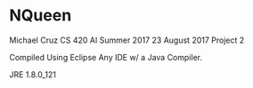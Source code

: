 # NQueen
Michael Cruz
CS 420 AI Summer 2017
23 August 2017
Project 2

Compiled Using Eclipse
Any IDE w/ a Java Compiler.

JRE 1.8.0_121